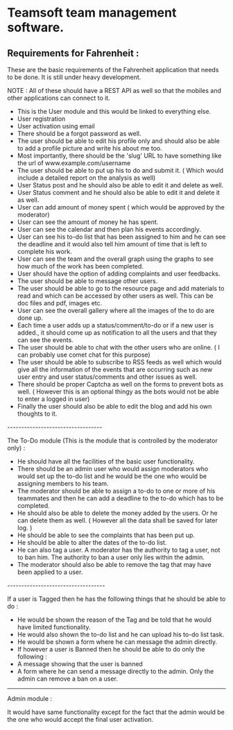 <h1>Teamsoft team management software.</h1>


<h2>Requirements for Fahrenheit :</h2>

These are the basic requirements of the Fahrenheit application that needs to be done. It is still under heavy development.

NOTE : All of these should have a REST API as well so that the mobiles and other applications can connect to it.
<ul>
<li>This is the User module and this would be linked to everything else.</li>
<li>User registration</li>
<li>User activation using email</li>
<li>There should be a forgot password as well.   </li>
<li>The user should be able to edit his profile only and should also be able to add a profile picture and write his about me too.</li>
<li>Most importantly, there should be the 'slug' URL to have something like the url of www.example.com/username </li>
<li>The user should be able to put up his to do and submit it. ( Which would include a detailed report on the analysis as well)</li>
<li>User Status post and he should also be able to edit it and delete as well.</li>
<li>User Status comment and he should also be able to edit it and delete it as well.</li>
<li>User can add amount of money spent ( which would be approved by the moderator)</li>
<li>User can see the amount of money he has spent.</li>
<li>User can see the calendar and then plan his events accordingly.</li>
<li>User can see his to-do list that has been assigned to him and he can see the deadline and it would also tell him amount of time that is left to complete his work.</li>
<li>User can see the team and the overall graph using the graphs to see how much of the work has been completed.</li>
<li>User should have the option of adding complaints and user feedbacks.</li>
<li>The user should be able to message other users.</li>
<li>The user should be able to go to the resource page and add materials to read and which can be accessed by other users as well. This can be doc files and pdf, images etc.</li>
<li>User can see the overall gallery where all the images of the to do are done up.</li>
<li>Each time a user adds up a status/comment/to-do or if a new user is added., it should come up as notification to all the users and that they can see the events. </li>
<li>The user should be able to chat with the other users who are online. ( I can probably use comet chat for this purpose)</li>
<li>The user should be able to subscribe to RSS feeds as well which would give all the information of the events that are occurring such as new user entry and user status/comments and other issues as well.</li>
<li>There should be proper Captcha as well on the forms to prevent bots as well. ( However this is an optional thingy as the bots would not be able to enter a logged in user)</li>
<li>Finally the user should also be able to edit the blog and add his own thoughts to it.</li></ul>
----------------------------------

The To-Do module (This is the module that is controlled by the moderator only) : 

<ul><li>He should have all the facilities of the basic user functionality.</li>
<li>There should be an admin user who would assign moderators who would set up the to-do list and he would be the one who would be assigning members to his team.</li>
<li>The moderator should be able to assign a to-do to one or more of his teammates and then he can add a deadline to the to-do which has to be completed.</li>
<li>He should also be able to delete the money added by the users. Or he can delete them as well. ( However all the data shall be saved for later log. )</li>
<li>He should be able to see the complaints that has been put up. </li>
<li>He should be able to alter the dates of the to-do list.</li>
<li>He can also tag a user. A moderator has the authority to tag a user, not to ban him. The authority to ban a user only lies within the admin.</li>
<li>The moderator should also be able to remove the tag that may have been applied to a user.</li>
</ul>
-----------------------------------

If a user is Tagged then he has the following things that he should be able to do :

<ul><li>He would be shown the reason of the Tag and be told that he would have limited functionality.</li>
<li>He would also shown the to-do list and he can upload his to-do list task.</li>
<li>He would be shown a form where he can message the admin directly. </li>

<li>If however a user is Banned then he should be able to do only the following :</li>

<li>A message showing that the user is banned</li>
<li>A form where he can send a message directly to the admin. Only the admin can remove a ban on a user.</li></ul>


-------------------------------------

Admin module : 

It would have same functionality except for the fact that the admin would be the one who would accept the final user activation.
